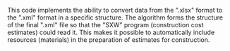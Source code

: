 This code implements the ability to convert data from the ".xlsx" format to the ".xml" format in a specific structure.
The algorithm forms the structure of the final ".xml" file so that the "SXW" program (construction cost estimates) 
could read it. This makes it possible to automatically include resources (materials) in the preparation of estimates for
construction.